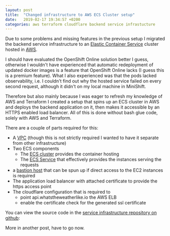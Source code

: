 ```yaml
---
layout: post
title:  "Changed infrastructure to AWS ECS Cluster setup"
date:   2019-02-17 19:34:57 +0200
categories: aws terraform cloudflare backend service infrastucture
---
```


Due to some problems and missing features in the previous setup I migrated the backend service infrastructure to an [Elastic Container Service](https://docs.aws.amazon.com/ecs/index.html) cluster hosted in [AWS](http://aws.amazon.com). 

I should have evaluated the OpenShift Online solution better I guess, otherwise I wouldn't have experienced that automatic redeployment of updated docker images is a feature that OpenShift Online lacks (I guess this is a premium feature). What I also experienced was that the pods lacked observability, i.e. I couldn't find out why the hosted service failed on every second request, although it didn't on my local machine in MiniShift.

Therefore but also mainly because I was eager to refresh my knowledge of AWS and Terraform I created a setup that spins up an ECS cluster in AWS and deploys the backend application on it, then makes it accessible by an HTTPS enabled load balancer. All of this is done without bash glue code, solely with AWS and Terraform. 

There are a couple of parts required for this:
* A [VPC](https://aws.amazon.com/vpc/) (though this is not strictly required I wanted to have it separate from other infrastructure)
* Two ECS components
    * The [ECS cluster](https://docs.aws.amazon.com/AmazonECS/latest/developerguide/ECS_clusters.html) provides the container hosting
    * The [ECS Service](https://docs.aws.amazon.com/AmazonECS/latest/developerguide/ecs_services.html) that effectively provides the instances serving the requests
* a [bastion host](https://en.wikipedia.org/wiki/Bastion_host) that can be spun up if direct access to the EC2 instances is required  
* The application load balancer with attached certificate to provide the https access point
* The cloudflare configuration that is required to
  * point api.whatstheweatherlike.io the AWS ELB  
  * enable the certificate check for the generated ssl certificate
  
You can view the source code in the [service infrastructure repository on github](https://github.com/whatstheweatherlike/service-infrastructure): 
  
More in another post, have to go now. 